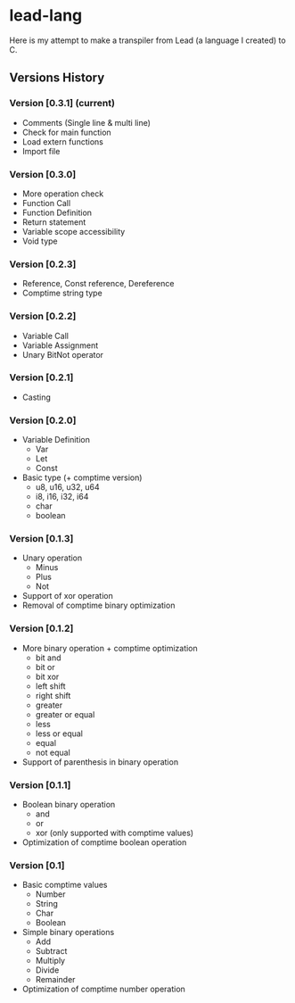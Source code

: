 # lead-lang

Here is my attempt to make a transpiler from Lead (a language I created) to C.

## Versions History

### Version [0.3.1] (current)
- Comments (Single line & multi line)
- Check for main function
- Load extern functions
- Import file

### Version [0.3.0]
- More operation check
- Function Call
- Function Definition
- Return statement
- Variable scope accessibility
- Void type

### Version [0.2.3] 
- Reference, Const reference, Dereference
- Comptime string type

### Version [0.2.2] 
- Variable Call
- Variable Assignment
- Unary BitNot operator

### Version [0.2.1] 
- Casting

### Version [0.2.0]
- Variable Definition
  - Var
  - Let
  - Const
- Basic type (+ comptime version)
  - u8, u16, u32, u64
  - i8, i16, i32, i64
  - char
  - boolean

### Version [0.1.3] 
- Unary operation
  - Minus
  - Plus
  - Not
- Support of xor operation
- Removal of comptime binary optimization 

### Version [0.1.2] 
- More binary operation + comptime optimization
  - bit and               
  - bit or                
  - bit xor               
  - left shift            
  - right shift          
  - greater             
  - greater or equal     
  - less                 
  - less or equal        
  - equal                 
  - not equal 
- Support of parenthesis in binary operation            

### Version [0.1.1] 
- Boolean binary operation
  - and
  - or
  - xor (only supported with comptime values)
- Optimization of comptime boolean operation

### Version [0.1] 
- Basic comptime values
  - Number
  - String
  - Char
  - Boolean
- Simple binary operations
  - Add
  - Subtract
  - Multiply
  - Divide
  - Remainder
- Optimization of comptime number operation
